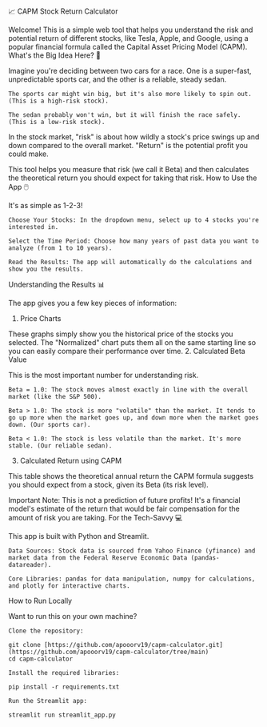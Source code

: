 📈 CAPM Stock Return Calculator

Welcome! This is a simple web tool that helps you understand the risk and potential return of different stocks, like Tesla, Apple, and Google, using a popular financial formula called the Capital Asset Pricing Model (CAPM).
What's the Big Idea Here? 🤔

Imagine you're deciding between two cars for a race. One is a super-fast, unpredictable sports car, and the other is a reliable, steady sedan.

    The sports car might win big, but it's also more likely to spin out. (This is a high-risk stock).

    The sedan probably won't win, but it will finish the race safely. (This is a low-risk stock).

In the stock market, "risk" is about how wildly a stock's price swings up and down compared to the overall market. "Return" is the potential profit you could make.

This tool helps you measure that risk (we call it Beta) and then calculates the theoretical return you should expect for taking that risk.
How to Use the App 🖱️

It's as simple as 1-2-3!

    Choose Your Stocks: In the dropdown menu, select up to 4 stocks you're interested in.

    Select the Time Period: Choose how many years of past data you want to analyze (from 1 to 10 years).

    Read the Results: The app will automatically do the calculations and show you the results.

Understanding the Results 📊

The app gives you a few key pieces of information:
1. Price Charts

These graphs simply show you the historical price of the stocks you selected. The "Normalized" chart puts them all on the same starting line so you can easily compare their performance over time.
2. Calculated Beta Value

This is the most important number for understanding risk.

    Beta = 1.0: The stock moves almost exactly in line with the overall market (like the S&P 500).

    Beta > 1.0: The stock is more "volatile" than the market. It tends to go up more when the market goes up, and down more when the market goes down. (Our sports car).

    Beta < 1.0: The stock is less volatile than the market. It's more stable. (Our reliable sedan).

3. Calculated Return using CAPM

This table shows the theoretical annual return the CAPM formula suggests you should expect from a stock, given its Beta (its risk level).

Important Note: This is not a prediction of future profits! It's a financial model's estimate of the return that would be fair compensation for the amount of risk you are taking.
For the Tech-Savvy 💻

This app is built with Python and Streamlit.

    Data Sources: Stock data is sourced from Yahoo Finance (yfinance) and market data from the Federal Reserve Economic Data (pandas-datareader).

    Core Libraries: pandas for data manipulation, numpy for calculations, and plotly for interactive charts.

How to Run Locally

Want to run this on your own machine?

    Clone the repository:

    git clone [https://github.com/apooorv19/capm-calculator.git](https://github.com/apooorv19/capm-calculator/tree/main)
    cd capm-calculator

    Install the required libraries:

    pip install -r requirements.txt

    Run the Streamlit app:

    streamlit run streamlit_app.py


